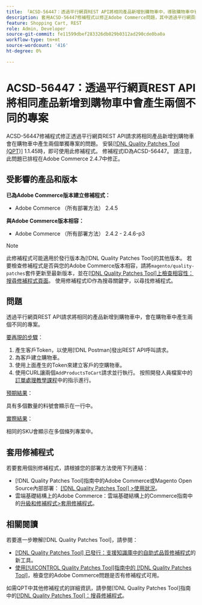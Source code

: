 ```yaml
---
title: 「ACSD-56447：透過平行網頁REST API將相同產品新增到購物車中，導致購物車中有兩個單獨的專案」
description: 套用ACSD-56447修補程式以修正Adobe Commerce問題，其中透過平行網頁REST API請求將相同產品新增到購物車會在購物車中產生兩個單獨的專案。
feature: Shopping Cart, REST
role: Admin, Developer
source-git-commit: fe11599dbef283326db029b0312ad290cde0ba0a
workflow-type: tm+mt
source-wordcount: '416'
ht-degree: 0%

---
```


# ACSD-56447：透過平行網頁REST API將相同產品新增到購物車中會產生兩個不同的專案

ACSD-56447修補程式修正透過平行網頁REST API請求將相同產品新增到購物車會在購物車中產生兩個單獨專案的問題。 安裝[[!DNL Quality Patches Tool (QPT)]](https://experienceleague.adobe.com/en/docs/commerce-knowledge-base/kb/announcements/commerce-announcements/magento-quality-patches-released-new-tool-to-self-serve-quality-patches) 1.1.45時，即可使用此修補程式。 修補程式ID為ACSD-56447。 請注意，此問題已排程在Adobe Commerce 2.4.7中修正。

## 受影響的產品和版本

**已為Adobe Commerce版本建立修補程式：**

* Adobe Commerce （所有部署方法） 2.4.5

**與Adobe Commerce版本相容：**

* Adobe Commerce （所有部署方法） 2.4.2 - 2.4.6-p3

>[!NOTE]
>
>此修補程式可能適用於發行版本為[!DNL Quality Patches Tool]的其他版本。 若要檢查修補程式是否與您的Adobe Commerce版本相容，請將`magento/quality-patches`套件更新至最新版本，並在[[!DNL Quality Patches Tool]上檢查相容性：搜尋修補程式頁面](https://experienceleague.adobe.com/tools/commerce-quality-patches/index.html)。 使用修補程式ID作為搜尋關鍵字，以尋找修補程式。

## 問題

透過平行網頁REST API請求將相同的產品新增到購物車中，會在購物車中產生兩個不同的專案。

<u>要再現的步驟</u>：

1. 產生客戶Token，以使用[!DNL Postman]發出REST API呼叫請求。
1. 為客戶建立購物車。
1. 使用上面產生的Token來建立客戶的空購物車。
1. 使用CURL讓兩個`AddProductsToCart`請求並行執行。 按照開發人員檔案中的[訂單處理教學課程](https://developer.adobe.com/commerce/webapi/rest/tutorials/orders/)中的指示進行。

<u>預期結果</u>：

具有多個數量的料號會顯示在一行中。

<u>實際結果</u>：

相同的SKU會顯示在多個條列專案中。

## 套用修補程式

若要套用個別修補程式，請根據您的部署方法使用下列連結：

* [!DNL Quality Patches Tool]指南中的Adobe Commerce或Magento Open Source內部部署： [[!DNL Quality Patches Tool] >使用狀況](/help/tools/quality-patches-tool/usage.md)。
* 雲端基礎結構上的Adobe Commerce：雲端基礎結構上的Commerce指南中的[升級和修補程式>套用修補程式](https://experienceleague.adobe.com/docs/commerce-cloud-service/user-guide/develop/upgrade/apply-patches.html)。

## 相關閱讀

若要進一步瞭解[!DNL Quality Patches Tool]，請參閱：

* [[!DNL Quality Patches Tool] 已發行：支援知識庫中的自助式品質修補程式](https://experienceleague.adobe.com/en/docs/commerce-knowledge-base/kb/announcements/commerce-announcements/magento-quality-patches-released-new-tool-to-self-serve-quality-patches)的新工具。
* [使用[!UICONTROL Quality Patches Tool]指南中的 [!DNL Quality Patches Tool]](/help/tools/quality-patches-tool/patches-available-in-qpt/check-patch-for-magento-issue-with-magento-quality-patches.md)，檢查您的Adobe Commerce問題是否有修補程式可用。


如需QPT中其他修補程式的詳細資訊，請參閱[!DNL Quality Patches Tool]指南中的[[!DNL Quality Patches Tool]：搜尋修補程式](https://experienceleague.adobe.com/tools/commerce-quality-patches/index.html)。
